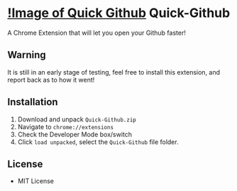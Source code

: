 # [!Image of Quick Github](./octocat64.png) Quick-Github
A Chrome Extension that will let you open your Github faster!

## Warning
It is still in an early stage of testing, feel free to install this extension, and report back as to how it went!

## Installation
1. Download and unpack ``` Quick-Github.zip ``` 
2. Navigate to ``` chrome://extensions ```
3. Check the Developer Mode box/switch
4. Click ``` load unpacked ```, select the ``` Quick-Github ``` file folder.

## License
- MIT License
